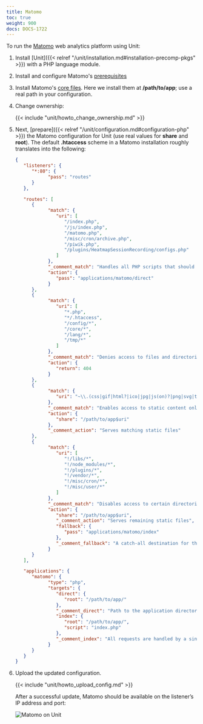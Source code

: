 ```yaml
---
title: Matomo
toc: true
weight: 900
docs: DOCS-1722
---
```


To run the [Matomo](https://matomo.org) web analytics platform using Unit:

1. Install [Unit]({{< relref "/unit/installation.md#installation-precomp-pkgs" >}}) with a PHP language module.

2. Install and configure Matomo's [prerequisites](https://matomo.org/faq/on-premise/matomo-requirements/)

3. Install Matomo's [core files](https://matomo.org/faq/on-premise/installing-matomo/).
   Here we install them at **/path/to/app**; use a real path in your configuration.

4. Change ownership:

   {{< include "unit/howto_change_ownership.md" >}}

5. Next, [prepare]({{< relref "/unit/configuration.md#configuration-php" >}}) the Matomo configuration for Unit
   (use real values for **share** and **root**). The default
   **.htaccess** scheme in a Matomo installation roughly translates into the
   following:

   ```json
   {
      "listeners": {
         "*:80": {
               "pass": "routes"
         }
      },

      "routes": [
         {
               "match": {
                  "uri": [
                     "/index.php",
                     "/js/index.php",
                     "/matomo.php",
                     "/misc/cron/archive.php",
                     "/piwik.php",
                     "/plugins/HeatmapSessionRecording/configs.php"
                  ]
               },
               "_comment_match": "Handles all PHP scripts that should be public",
               "action": {
                  "pass": "applications/matomo/direct"
               }
         },
         {
               "match": {
                  "uri": [
                     "*.php",
                     "*/.htaccess",
                     "/config/*",
                     "/core/*",
                     "/lang/*",
                     "/tmp/*"
                  ]
               },
               "_comment_match": "Denies access to files and directories best kept private, including internal PHP scripts",
               "action": {
                  "return": 404
               }
         },
         {
               "match": {
                  "uri": "~\\.(css|gif|html?|ico|jpg|js(on)?|png|svg|ttf|woff2?)$"
               },
               "_comment_match": "Enables access to static content only",
               "action": {
                  "share": "/path/to/app$uri"
               },
               "_comment_action": "Serves matching static files"
         },
         {
               "match": {
                  "uri": [
                     "!/libs/*",
                     "!/node_modules/*",
                     "!/plugins/*",
                     "!/vendor/*",
                     "!/misc/cron/*",
                     "!/misc/user/*"
                  ]
               },
               "_comment_match": "Disables access to certain directories that may nonetheless contain public-facing static content served by the previous rule; forwards all unhandled requests to index.php in the root directory",
               "action": {
                  "share": "/path/to/app$uri",
                  "_comment_action": "Serves remaining static files",
                  "fallback": {
                     "pass": "applications/matomo/index"
                  },
                  "_comment_fallback": "A catch-all destination for the remaining requests"
               }
         }
      ],

      "applications": {
         "matomo": {
               "type": "php",
               "targets": {
                  "direct": {
                     "root": "/path/to/app/"
                  },
                  "_comment_direct": "Path to the application directory; use a real path in your configuration",
                  "index": {
                     "root": "/path/to/app/",
                     "script": "index.php"
                  },
                  "_comment_index": "All requests are handled by a single script"
               }
         }
      }
   }
   ```

6. Upload the updated configuration.

   {{< include "unit/howto_upload_config.md" >}}

   After a successful update, Matomo should be available on the listener’s IP
   address and port:

   ![Matomo on Unit](/unit/images/matomo.png)
